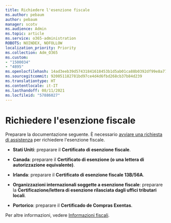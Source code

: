 ```yaml
---
title: Richiedere l'esenzione fiscale
ms.author: pebaum
author: pebaum
manager: scotv
ms.audience: Admin
ms.topic: article
ms.service: o365-administration
ROBOTS: NOINDEX, NOFOLLOW
localization_priority: Priority
ms.collection: Adm_O365
ms.custom:
- "1500034"
- "4895"
ms.openlocfilehash: 14ad3eeb39d57431841618453b1d5ab01ca88b0392df99e8a7754c140c1ea478
ms.sourcegitcommit: 920051182781bd97ce4d4d6fbd268cb37b84d239
ms.translationtype: HT
ms.contentlocale: it-IT
ms.lasthandoff: 08/11/2021
ms.locfileid: "57886027"
---
```

# <a name="apply-for-tax-exempt-status"></a>Richiedere l'esenzione fiscale

Preparare la documentazione seguente. È necessario [avviare una richiesta di assistenza](https://go.microsoft.com/fwlink/p/?linkid=518322) per richiedere l'esenzione fiscale.

- **Stati Uniti**: preparare il **Certificato di esenzione fiscale**.

- **Canada**: preparare il **Certificato di esenzione (o una lettera di autorizzazione equivalente)**.

- **Irlanda**: preparare il **Certificato di esenzione fiscale 13B/56A**.

- **Organizzazioni internazionali soggette a esenzione fiscale**: preparare la **Certificazione/lettera di esenzione rilasciata dagli uffici tributari locali**.

- **Portorico**: preparare il **Certificado de Compras Exentas**.

Per altre informazioni, vedere [Informazioni fiscali](https://docs.microsoft.com/microsoft-365/commerce/billing-and-payments/tax-information).

